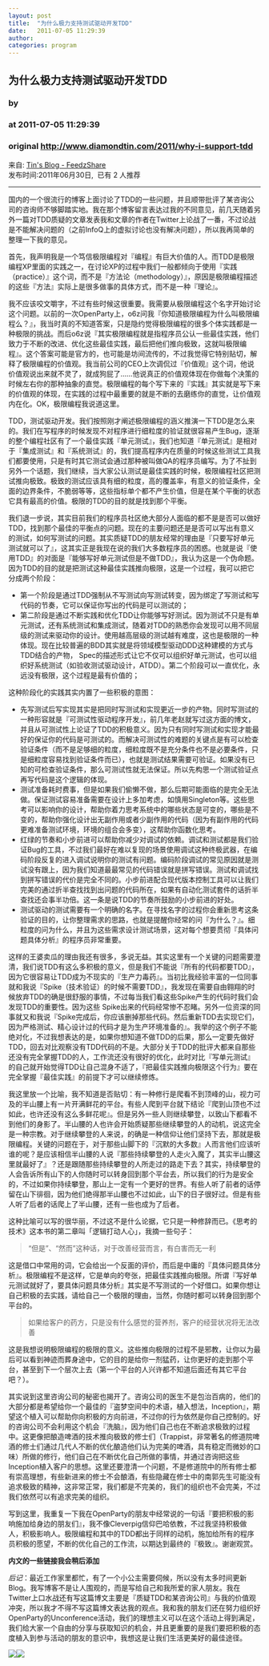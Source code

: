 ```yaml
---
layout: post
title:  "为什么极力支持测试驱动开发TDD"
date:   2011-07-05 11:29:39
author: 
categories: program
---
```


## 为什么极力支持测试驱动开发TDD
### by 
### at 2011-07-05 11:29:39
### original <http://www.diamondtin.com/2011/why-i-support-tdd>

<p>来自: <a href="http://www.feedzshare.com/b/2196745/2">Tin's Blog - FeedzShare</a>  
<br>发布时间:2011年06月30日,  已有 2 人推荐 </p>
<hr><div><p>国内的一个很流行的博客上面讨论了TDD的一些问题，并且顺带批评了某咨询公司的咨询师不够脚踏实地。我在那个博客留言表达过我的不同意见，前几天随着另外一篇对TDD质疑的文章发表我和文章的作者在Twitter上论战了一番，不过论战是不能解决问题的（之前InfoQ上的虚拟讨论也没有解决问题），所以我再简单的整理一下我的意见。</p>
<p>首先，我声明我是一个笃信极限编程对『编程』有巨大价值的人。而TDD是极限编程XP里面的实践之一，在讨论XP的过程中我们一般都倾向于使用『实践（practice）』这个词，而不是『方法论（methodology）』，原因是极限编程描述的这些『方法』实际上是很多做事的具体方式，而不是一种『理论』。</p>
<p>我不应该咬文嚼字，不过有些时候这很重要。我需要从极限编程这个名字开始讨论这个问题。以前的一次OpenParty上，o6z问我『你知道极限编程为什么叫极限编程么？』，我当时真的不知道答案，只是隐约觉得极限编程的很多个体实践都是一种极限的挑战。而后o6z说『其实极限编程就是指程序员公认一些最佳实践，他们致力于不断的改进、优化这些最佳实践，最后把他们推向极致，这就叫极限编程』。这个答案可能是官方的，也可能是坊间流传的，不过我觉得它特别贴切，解释了极限编程的价值观。我当前公司的CEO上次调侃过『价值观』这个词，他说价值观说出来就不灵了，就成狗屁了……他说真正的价值观体现在你做每个决策的时候左右你的那种抽象的直觉。极限编程的每个写下来的『实践』其实就是写下来的价值观的体现，在实践的过程中最重要的就是不断的去磨练你的直觉，让价值观内在化。OK，极限编程我说道这里。</p>
<p>TDD，测试驱动开发。我们按照刚才阐述极限编程的涵义推演一下TDD是怎么来的。我们在写程序的时候发现不对程序进行细粒度的验证就很容易产生Bug，逐渐的整个编程社区有了一个最佳实践『单元测试』，我们也知道『单元测试』是相对于『集成测试』和『系统测试』的，我们提高程序内在质量的时候这些测试工具我们都要使用，只是有时其它测试会通过那种被叫做QA的程序员编写。为了不扯到另外一个话题，我们继续，当大家公认测试是最佳实践的时候，极限编程社区把测试推向极致。极致的测试应该具有细的粒度，高的覆盖率，有意义的验证条件，全面的边界条件，不脆弱等等，这些指标单个都不产生价值，但是在某个平衡的状态它具有最高的价值。极限的TDD的目的就是找到那个平衡。</p>
<p>我们退一步说，其实目前我们的程序员社区绝大部分人面临的都不是是否可以做好TDD，找到那个最佳的平衡点的问题。现在的主要问题还是是否可以写出有意义的测试，如何写测试的问题。其实质疑TDD的朋友经常的理由是『只要写好单元测试就可以了』，这其实正是我现在说的我们大多数程序员的困惑。也就是说『使用TDD』的对面是『能够写好单元测试但是不做TDD』，我认为这是一个伪命题。因为TDD的目的就是把测试这种最佳实践推向极限，这是一个过程，我可以把它分成两个阶段：</p>
<ul>
<li>第一个阶段是通过TDD强制从不写测试向写测试转变，因为绑定了写测试和写代码的节奏，它可以保证你写出的代码是可以测试的；</li>
<li>第二阶段是通过不断实践和优化TDD让你能够写好测试。因为测试不只是有单元测试，还有系统测试和集成测试，随着对TDD的熟悉你会发现可以用不同层级的测试来驱动你的设计。使用越高层级的测试越有难度，这也是极限的一种体现。现在比较普遍的BDD其实就是将领域模型驱动DDD这种建模的方式与TDD结合的产物， Spec的描述形式让它不仅可以组织好单元测试，也可以组织好系统测试（如验收测试驱动设计，ATDD）。第二个阶段可以一直优化，永远没有极限，这个过程是最有价值的；</li>
</ul>
<p>这种阶段化的实践其实内置了一些积极的意图：</p>
<ul>
<li>先写测试后写实现其实是把同时写测试和实现更近一步的产物。同时写测试的一种形容就是『可测试性驱动程序开发』，前几年老赵就写过这方面的博文，并且从可测试性上论证了TDD的积极意义。因为只有同时写测试和实现才能最好的保证你的代码是可测试的。而解决可测试性的难题的关键点是有可以检查验证条件（而不是足够细的粒度，细粒度既不是充分条件也不是必要条件，只是细粒度容易找到验证条件而已），也就是测试结果需要可验证。如果没有已知的可检查验证条件，那么可测试性就无法保证。所以先构思一个测试验证点再写代码是这个逻辑的体现。</li>
<li>测试准备耗时费事，但是如果我们偷懒不做，那么后期可能面临的是完全无法做。保证测试容易准备需要在设计上多加考虑，如慎用Singleton等。这些思考可以影响你的设计，帮助你着力思考系统中的哪些状态是可变的，哪些是不变的，帮助你强化设计出无副作用或者少副作用的代码（因为有副作用的代码更难准备测试环境，环境的组合会多变），这帮助你函数化思考。</li>
<li>红绿的节奏和小步前进可以帮助你减少对调试的依赖。调试和测试都是我们验证Bug的工具，不过我们最好在难以复现的场景使用调试这种终极武器，在编码阶段反复的进入调试说明你的测试有问题。编码阶段调试的常见原因就是测试没有跟上，因为我们知道最最常见的代码错误就是拼写错误。测试和调试找到拼写错误的代价是完全不同的。小步前进配合现代版本控制工具可以让我们完美的通过折半查找找到出问题的代码所在，如果有自动化测试套件的话折半查找还会事半功倍。这一条是说TDD的节奏所鼓励的小步前进的好处。</li>
<li>测试驱动的测试需要有一个明确的名字。在寻找名字的过程你会重新思考这条验证的目的，让你整理需求的思路，也就是提醒你经常的问『为什么？』。细粒度的问为什么，并且为这些需求设计测试场景，这对每个想要贯彻『具体问题具体分析』的程序员非常重要。</li>
</ul>
<p>这样的王婆卖瓜的理由我还有很多，多说无益。其实这里有一个关键的问题需要澄清，我们说TDD有这么多积极的意义，但是我们不能说『所有的代码都要TDD』，因为它很容易让TDD成为不现实的『生产力毒药』。当初比我经验丰富的一位同事就和我说『Spike（技术验证）的时候不需要TDD』，我发现在需要自由翱翔的时候放弃TDD的确是很舒服的事情，不过每当我们看这些Spike产生的代码时我们会发现TDD的重要性。因为这些 Spike出来的代码经常惨不忍睹。另外一位资深的同事就又和我说『Spike完成后，你应该删掉那些代码。然后重新TDD去实现它们，因为严格测试、精心设计过的代码才是为生产环境准备的』。我举的这个例子不能绝对化，不过我想表达的是，如果你想知道不做TDD的后果，那么一定要先做好TDD，回去对比观察没有TDD代码的不是。大部分关于TDD的批评大都来自那些还没有完全掌握TDD的人，工作流还没有很好的优化，此时对比『写单元测试』的自己就开始觉得TDD让自己混身不适了，『把最佳实践推向极限这个行为』要在完全掌握『最佳实践』的前提下才可以继续修炼。</p>
<p>我这里放一个比喻，我不知道是否贴切：有一种修行是爬看不到顶峰的山，视力可及的半山腰上有一片开满鲜花的平台。有些人爬到平台就下结论『爬到山顶也不过如此，也许还没有这么多鲜花呢』。但是另外一些人则继续攀登，以致山下都看不到他们的身影了。半山腰的人也许会开始质疑那些继续攀登的人的动机，说这完全是一种宗教。对于继续攀登的人来说，的确是一种信仰让他们坚持下去，那就是极限编程。关键的问题在于，对于那些山脚下的『沉默的大多数』人而言他们应该听谁的呢？是应该相信半山腰的人说『那些持续攀登的人走火入魔了，其实半山腰这里就最好了』？还是跟随那些持续攀登的人所走过的路走下去？其实，持续攀登的人会告诉所有山下的人你随时可以转身回到那个平台去，所以我们的行为是安全的，不过如果你持续攀登，那山上一定有一个更好的世界。有些人听了前者的话停留在山下徘徊，因为他们绝得那半山腰也不过如此，山下的日子很好过。但是有些人听了后者的话爬上了半山腰，还有一些也成为了后者。</p>
<p>这种比喻可以写的很华丽，不过这不是什么论据，它只是一种修辞而已。《思考的技术》这本书的第二章叫「逻辑打动人心」，我摘一些句子：</p>
<blockquote><p>“但是”、“然而”这种话，对于改善经营而言，有白害而无一利</p></blockquote>
<p>这是借口中常用的词，它会给出一个反面的评价，而后是中庸的『具体问题具体分析』。极限编程不是这样，它是单向的夸张，把最佳实践推向极限。所谓『写好单元测试就好了，要具体问题具体分析』其实是不写测试的一个好借口。如果你想让自己积极的去实践，请给自己一个极限的理由，当然，你随时都可以转身回到那个平台的。</p>
<blockquote><p>如果给客户的药方，只是没有什么感觉的营养剂，客户的经营状况将无法改善</p></blockquote>
<p>这是我想说明极限编程的极限的意义。这些推向极限的过程不是邪教，让你以为最后可以看到神迹而葬身途中，它的目的是给你一剂猛药，让你更好的走到那个平台，甚至到下一个层次上去（第一个平台的人兴许都不知道后面还有其它平台吧？）。</p>
<p>其实说到这里咨询公司的秘密也揭开了。咨询公司的医生不是包治百病的，他们的大部分都是希望给你一个最佳的『盗梦空间中的术语，植入想法，Inception』，期望这个植入可以帮助你向积极的方向前进，不过你的行为依然是你自己控制的。好的咨询公司不会利用这个机会『洗脑』，因为他们自己也在不断追求极致的过程中。这更像把酿造啤酒的技术推向极致的修士们（Trappist，非常著名的修道院啤酒的修士们通过几代人不断的优化酿造他们认为完美的啤酒，具有稳定而微妙的口味）所做的修行，他们自己在不断优化自己所做的事情，并通过咨询把这些Inception植入客户的思想。这里还要澄清一个问题，不是修道院中的所有修士都有崇高理想，有些新进来的修士不会酿酒，有些隐藏在修士中的南郭先生可能没有追求极致的精神，这非常正常，我们都是不完美的，我们的组织也不会完美，不过我们依然可以有追求完美的组织。</p>
<p>写到这里，我重复一下我在OpenParty的朋友中经常说的一句话『要把积极的影响施加给身边的朋友们』，我不像Cleverpig信仰巴哈依教，不过我坚持积极做人，积极影响人。极限编程和其中的TDD都出于同样的动机，施加给所有的程序员积极的愿望，不断的优化自己的工作流，以期达到最终的『极致』。谢谢观赏。</p>
<p><strong>内文的一些链接我会稍后添加</strong></p>
<p><em>后记</em>：最近工作家里都忙，有了一个小公主需要伺候，所以没有太多时间更新Blog。我写博客不是让人围观的，而是写给自己和我所爱的家人朋友。我在Twitter上口水战还有写这篇博文主要是『质疑TDD和某咨询公司』与我的价值观冲突，所以我才不得不写这篇博文表达我的观点。我和我的朋友们还在努力组织好OpenParty的Unconference活动，我们的理想主义可以在这个活动上得到满足，我们给大家一个自由的分享与获取知识的机会，并且更重要的是我们要把积极的态度植入到参与活动的朋友的意识中，我想这是让我们生活更美好的最佳途径。</p><img src="http://www1.feedsky.com/t1/529747029/iamtin/feedsky/s.gif?r=http://www.diamondtin.com/2011/why-i-support-tdd/" border="0" height="0" width="0"></div><img src="http://img.tongji.linezing.com/1017243/tongji.gif"><img src="http://img.tongji.linezing.com/855372/tongji.gif">